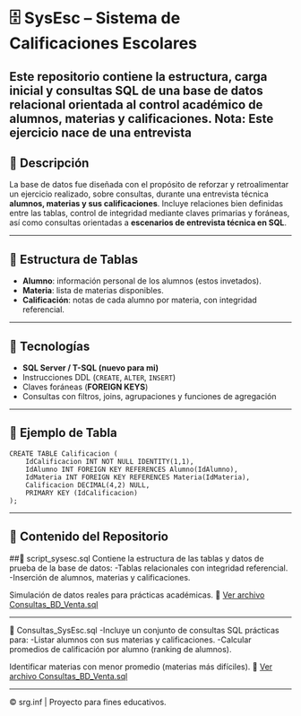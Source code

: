 # 🗄️ SysEsc – Sistema de Calificaciones Escolares

Este repositorio contiene la **estructura**, **carga inicial** y **consultas SQL** de una base de datos relacional orientada al control académico de alumnos, materias y calificaciones.
Nota: Este ejercicio nace de una entrevista
---

## 📌 Descripción

La base de datos fue diseñada con el propósito de reforzar y retroalimentar un ejercicio realizado, sobre consultas, durante una entrevista técnica **alumnos, materias y sus calificaciones**. 
Incluye relaciones bien definidas entre las tablas, control de integridad mediante claves primarias y foráneas, así como consultas orientadas a **escenarios de entrevista técnica en SQL**.

---

## 🧱 Estructura de Tablas

- **Alumno**: información personal de los alumnos (estos invetados).  
- **Materia**: lista de materias disponibles.  
- **Calificación**: notas de cada alumno por materia, con integridad referencial.

---

## 🧪 Tecnologías

- **SQL Server / T-SQL (nuevo para mi)**  
- Instrucciones DDL (`CREATE`, `ALTER`, `INSERT`)  
- Claves foráneas (**FOREIGN KEYS**)  
- Consultas con filtros, joins, agrupaciones y funciones de agregación

---

## 📂 Ejemplo de Tabla

```
CREATE TABLE Calificacion (
    IdCalificacion INT NOT NULL IDENTITY(1,1),
    IdAlumno INT FOREIGN KEY REFERENCES Alumno(IdAlumno),
    IdMateria INT FOREIGN KEY REFERENCES Materia(IdMateria),
    Calificacion DECIMAL(4,2) NULL,
    PRIMARY KEY (IdCalificacion)
);
```
---
## 🧾 Contenido del Repositorio
##📁 script_sysesc.sql
Contiene la estructura de las tablas y datos de prueba de la base de datos:
-Tablas relacionales con integridad referencial.
-Inserción de alumnos, materias y calificaciones.

Simulación de datos reales para prácticas académicas.
📄 [Ver archivo Consultas_BD_Venta.sql](./Consultas_BD_Venta.sql)

---
📁 Consultas_SysEsc.sql
-Incluye un conjunto de consultas SQL prácticas para:
-Listar alumnos con sus materias y calificaciones.
-Calcular promedios de calificación por alumno (ranking de alumnos).

Identificar materias con menor promedio (materias más difíciles).
🧾 [Ver archivo Consultas_BD_Venta.sql](./Consultas_BD_Venta.sql)

---

© srg.inf | Proyecto para fines educativos.

